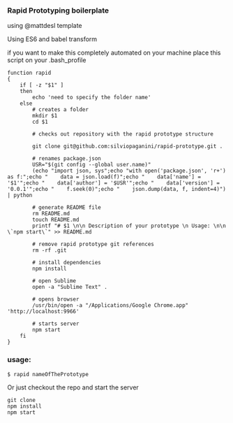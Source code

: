 ### Rapid Prototyping boilerplate
using @mattdesl template

Using ES6 and babel transform

if you want to make this completely automated on your machine place this script on your .bash_profile 

``` 
function rapid
{
    if [ -z "$1" ] 
    then
        echo 'need to specify the folder name'
    else
    	# creates a folder
        mkdir $1 
        cd $1
        
        # checks out repository with the rapid prototype structure
        
        git clone git@github.com:silviopaganini/rapid-prototype.git .
        
        # renames package.json
        USR="$(git config --global user.name)"
        (echo "import json, sys";echo "with open('package.json', 'r+') as f:";echo "    data = json.load(f)";echo "    data['name'] = '$1'";echo "    data['author'] = '$USR'";echo "    data['version'] = '0.0.1'";echo "    f.seek(0)";echo "    json.dump(data, f, indent=4)") | python

        # generate README file
        rm README.md 
        touch README.md 
        printf "# $1 \n\n Description of your prototype \n Usage: \n\n \`npm start\`" >> README.md

        # remove rapid prototype git references
        rm -rf .git
        
        # install dependencies
        npm install
        
        # open Sublime
        open -a "Sublime Text" .
        
        # opens browser 
        /usr/bin/open -a "/Applications/Google Chrome.app" 'http://localhost:9966'
        
        # starts server
        npm start
    fi
}
```

### usage: 
`$ rapid nameOfThePrototype`

Or just checkout the repo and start the server

```
git clone 
npm install 
npm start
```
